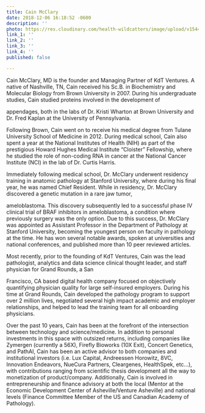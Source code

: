 ```yaml
---
title: Cain McClary
date: 2018-12-06 16:18:52 -0600
description: ''
photo: https://res.cloudinary.com/health-wildcatters/image/upload/v1544200026/image.png
link_1: ''
link_2: ''
link_3: ''
link_4: ''
published: false

---
```

Cain McClary, MD is the founder and Managing Partner of KdT Ventures. A native of Nashville, TN, Cain received his Sc.B. in Biochemistry and Molecular Biology from Brown University in 2007. During his undergraduate studies, Cain studied proteins involved in the development of

appendages, both in the labs of Dr. Kristi Wharton at Brown University and Dr. Fred Kaplan at the University of Pennsylvania.

Following Brown, Cain went on to receive his medical degree from Tulane University School of Medicine in 2012. During medical school, Cain also spent a year at the National Institutes of Health (NIH) as part of the prestigious Howard Hughes Medical Institute “Cloister” Fellowship, where he studied the role of non-coding RNA in cancer at the National Cancer Institute (NCI) in the lab of Dr. Curtis Harris.

Immediately following medical school, Dr. McClary underwent residency training in anatomic pathology at Stanford University, where during his final year, he was named Chief Resident. While in residency, Dr. McClary discovered a genetic mutation in a rare jaw tumor,

ameloblastoma. This discovery subsequently led to a successful phase IV clinical trial of BRAF inhibitors in ameloblastoma, a condition where previously surgery was the only option. Due to this success, Dr. McClary was appointed as Assistant Professor in the Department of Pathology at Stanford University, becoming the youngest person on faculty in pathology at the time. He has won several notable awards, spoken at universities and national conferences, and published more than 10 peer reviewed articles.

Most recently, prior to the founding of KdT Ventures, Cain was the lead pathologist, analytics and data science clinical thought leader, and staff physician for Grand Rounds, a San

Francisco, CA based digital health company focused on objectively quantifying physician quality for large self-insured employers. During his time at Grand Rounds, Cain developed the pathology program to support over 2 million lives, negotiated several high impact academic and employer relationships, and helped to lead the training team for all onboarding physicians.

Over the past 10 years, Cain has been at the forefront of the intersection between technology and science/medicine. In addition to personal investments in this space with outsized returns, including companies like Zymergen (currently a 56X), Firefly Bioworks (10X Exit), Concert Genetics, and PathAI, Cain has been an active advisor to both companies and institutional investors (i.e. Lux Capital, Andreessen Horowitz, 8VC, Innovation Endeavors, NueCura Partners, Cleargenes, HealthSpek, etc...), with contributions ranging from scientific thesis development all the way to monetization of product/company. Additionally, Cain is involved in entrepreneurship and finance advisory at both the local (Mentor at the Economic Development Center of Asheville/Venture Asheville) and national levels (Finance Committee Member of the US and Canadian Academy of Pathology).